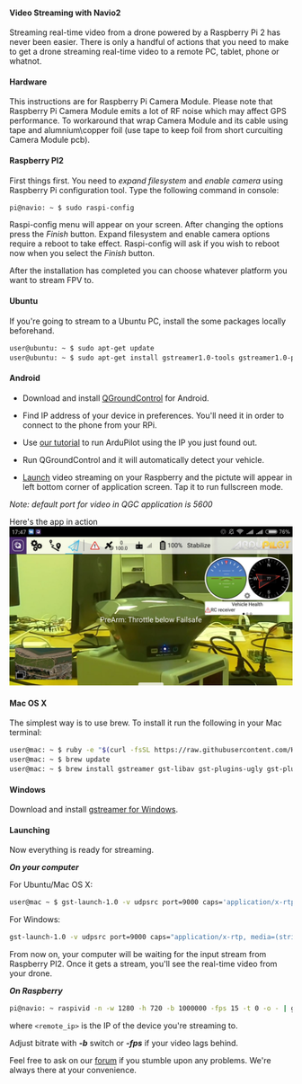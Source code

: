 #### Video Streaming with Navio2

Streaming real-time video from a drone powered by a Raspberry Pi 2 has never been easier.  There is only a handful of actions that you need to make to get a drone streaming real-time video to a remote PC, tablet, phone or whatnot.

#### Hardware

This instructions are for Raspberry Pi Camera Module.
Please note that Raspberry Pi Camera Module emits a lot of RF noise which may affect GPS performance. To workaround that wrap Camera Module and its cable using tape and alumnium\copper foil (use tape to keep foil from short curcuiting Camera Module pcb).

#### Raspberry PI2

First things first. You need to _expand filesystem_ and _enable camera_ using Raspberry Pi configuration tool. Type the following command in console:
```bash
pi@navio: ~ $ sudo raspi-config
```  
Raspi-config menu will appear on your screen. After changing the options press the *Finish* button. Expand filesystem and enable camera options require a reboot to take effect. Raspi-config will ask if you wish to reboot now when you select the *Finish* button.

After the installation has completed you can choose whatever platform you want to stream FPV to.

#### Ubuntu

If you're going to stream to a Ubuntu PC, install the some packages locally beforehand.
```bash
user@ubuntu: ~ $ sudo apt-get update
user@ubuntu: ~ $ sudo apt-get install gstreamer1.0-tools gstreamer1.0-plugins-good gstreamer1.0-plugins-bad
```

#### Android

* Download and install [QGroundControl](https://play.google.com/store/apps/details?id=org.mavlink.qgroundcontrol) for Android.

* Find IP address of your device in preferences. You'll need it in order to connect to the phone from your RPi.

* Use [our tutorial](http://docs.emlid.com/Navio-APM/installation-and-running/) to run ArduPilot using the IP you just found out.

* Run QGroundControl and it will automatically detect your vehicle.

* [Launch](#launching) video streaming on your Raspberry and the pictute will appear in left bottom corner of application screen. Tap it to run fullscreen mode.

*Note: default port for video in QGC application is 5600*

Here's the app in action
![capture](img/qgc-app-video.jpg)

#### Mac OS X

The simplest way is to use brew. To install it run the following in your Mac terminal:

```bash
user@mac: ~ $ ruby -e "$(curl -fsSL https://raw.githubusercontent.com/Homebrew/install/master/install)"
user@mac: ~ $ brew update
user@mac: ~ $ brew install gstreamer gst-libav gst-plugins-ugly gst-plugins-base gst-plugins-bad gst-plugins-good
```

#### Windows

Download and install [gstreamer for Windows](http://gstreamer.freedesktop.org/data/pkg/windows/1.4.5/gstreamer-1.0-x86_64-1.4.5.msi).

#### Launching

Now everything is ready for streaming.

***On your computer***

For Ubuntu/Mac OS X:
```bash
user@mac ~ $ gst-launch-1.0 -v udpsrc port=9000 caps='application/x-rtp, media=(string)video, clock-rate=(int)90000, encoding-name=(string)H264' ! rtph264depay ! avdec_h264 ! videoconvert ! autovideosink sync=f
```
For Windows:

```bash
gst-launch-1.0 -v udpsrc port=9000 caps="application/x-rtp, media=(string)video, clock-rate=(int)90000, encoding-name=(string)H264" ! rtph264depay ! avdec_h264 ! videoconvert ! autovideosink sync=f
```
From now on, your computer will be waiting for the input stream from Raspberry PI2. Once it gets a stream, you'll see the real-time video from your drone.

***On Raspberry***

```bash
pi@navio: ~ raspivid -n -w 1280 -h 720 -b 1000000 -fps 15 -t 0 -o - | gst-launch-1.0 -v fdsrc ! h264parse ! rtph264pay config-interval=10 pt=96 ! udpsink host=<remote_ip> port=9000
```
where ```<remote_ip>``` is the IP of the device you're streaming to.

Adjust bitrate with ***-b*** switch or ***-fps*** if your video lags behind.

Feel free to ask on our [forum](http://community.emlid.com) if you stumble upon any problems. We're always there at your convenience.  
